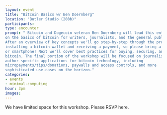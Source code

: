 ```yaml
---
layout: event
title: "Bitcoin Basics w/ Ben Doernberg"
location: "Butler Studio (208b)"
participants:
type: encounter
prompt: " Bitcoin and Dogecoin veteran Ben Doernberg will lead this entry-level workshop
on the basics of bitcoin for writers, journalists, and the general public.
After an overview of key concepts we'll go step-by-step through the process of
installing a bitcoin wallet and receiving a payment, so please bring a laptop
or smartphone! Next we'll cover best practices for buying, securing, and using
bitcoin. The final portion of the workshop will be focused on journalism- and
author-specific applications for bitcoin technology, including
micropayments/tips/donations, paywalls and access controls, and more
sophisticated use-cases on the horizon."
categories:
- events
- minimal-computing
hour: 3pm
images:
---
```



We have limited space for this workshop. Please RSVP here.

